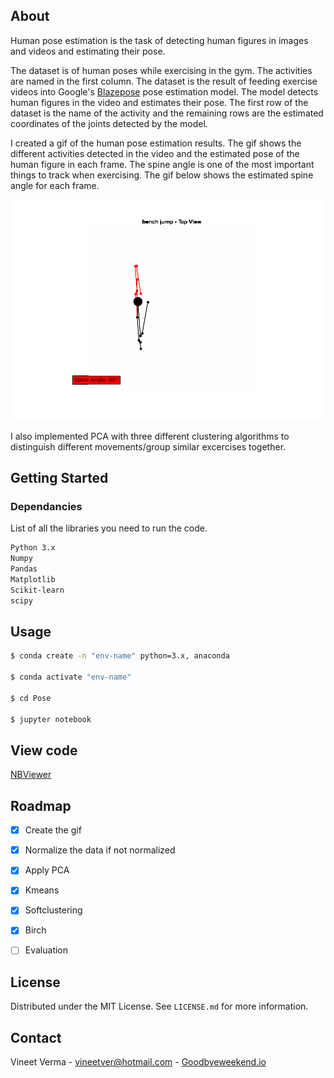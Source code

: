 ## About

Human pose estimation is the task of detecting human figures in images and videos and estimating their pose.

The dataset is of human poses while exercising in the gym. The activities are named in the first column. The dataset is the result of feeding exercise videos into Google's [Blazepose](https://ai.googleblog.com/2020/08/on-device-real-time-body-posetracking.html) pose estimation model. The model detects human figures in the video and estimates their pose. The first row of the dataset is the name of the activity and the remaining rows are the estimated coordinates of the joints detected by the model.

I created a gif of the human pose estimation results. The gif shows the different activities detected in the video and the estimated pose of the human figure in each frame. The spine angle is one of the most important things to track when exercising. The gif below shows the estimated spine angle for each frame.

![Gif](https://github.com/vineetver/Pose/blob/main/bench%20jump.gif)

I also implemented PCA with three different clustering algorithms to distinguish different movements/group similar excercises together.

## Getting Started

### Dependancies

List of all the libraries you need to run the code.

  ```sh
  Python 3.x
  Numpy
  Pandas
  Matplotlib
  Scikit-learn
  scipy
  ```


<!-- USAGE EXAMPLES -->
## Usage

  ```sh
  $ conda create -n "env-name" python=3.x, anaconda
 
  $ conda activate "env-name"
  
  $ cd Pose
  
  $ jupyter notebook
  ```
  
## View code

[NBViewer](https://nbviewer.org/github/vineetver/Pose/blob/main/Pose.ipynb)
 

## Roadmap

- [x] Create the gif
- [x] Normalize the data if not normalized
- [x] Apply PCA
- [x] Kmeans
- [x] Softclustering
- [x] Birch
- [ ] Evaluation


## License

Distributed under the MIT License. See `LICENSE.md` for more information.


## Contact

Vineet Verma - vineetver@hotmail.com - [Goodbyeweekend.io](https://www.goodbyeweekend.io/)
